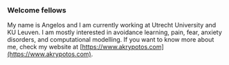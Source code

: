 ### Welcome fellows

My name is Angelos and I am currently working at Utrecht University and KU Leuven.
I am mostly interested in avoidance learning, pain, fear, anxiety disorders, and computational
modelling. If you want to know more about me, check my website at [https://www.akrypotos.com](https://www.akrypotos.com).
